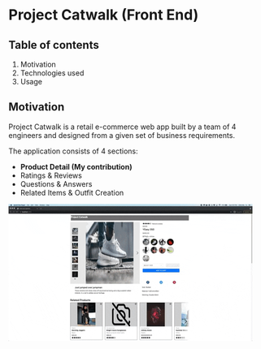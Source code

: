 # Project Catwalk (Front End)

## Table of contents
1. Motivation
2. Technologies used
3. Usage

## Motivation
Project Catwalk is a retail e-commerce web app built by a team of 4 engineers and designed from a given set of business requirements.

The application consists of 4 sections: 
- **Product Detail (My contribution)**
- Ratings & Reviews
- Questions & Answers
- Related Items & Outfit Creation

![](front-end-gif.gif)
